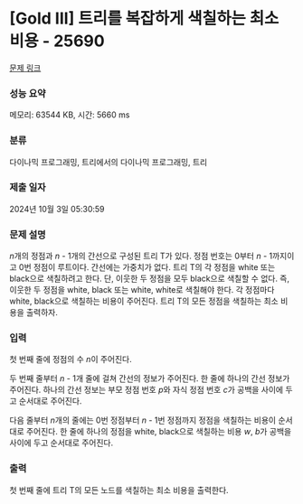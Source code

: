# [Gold III] 트리를 복잡하게 색칠하는 최소 비용 - 25690 

[문제 링크](https://www.acmicpc.net/problem/25690) 

### 성능 요약

메모리: 63544 KB, 시간: 5660 ms

### 분류

다이나믹 프로그래밍, 트리에서의 다이나믹 프로그래밍, 트리

### 제출 일자

2024년 10월 3일 05:30:59

### 문제 설명

<p><em>n</em>개의 정점과 <em>n </em>- 1개의 간선으로 구성된 트리 T가 있다. 정점 번호는 0부터 <em>n </em>- 1까지이고 0번 정점이 루트이다. 간선에는 가중치가 없다. 트리 T의 각 정점을 white 또는 black으로 색칠하려고 한다. 단, 이웃한 두 정점을 모두 black으로 색칠할 수 없다. 즉, 이웃한 두 정점을 white, black 또는 white, white로 색칠해야 한다. 각 정점마다 white, black으로 색칠하는 비용이 주어진다. 트리 T의 모든 정점을 색칠하는 최소 비용을 출력하자.</p>

### 입력 

 <p>첫 번째 줄에 정점의 수 <em>n</em>이 주어진다.</p>

<p>두 번째 줄부터 <em>n </em>- 1개 줄에 걸쳐 간선의 정보가 주어진다. 한 줄에 하나의 간선 정보가 주어진다. 하나의 간선 정보는 부모 정점 번호 <em>p</em>와 자식 정점 번호 <em>c</em>가 공백을 사이에 두고 순서대로 주어진다.</p>

<p>다음 줄부터 <em>n</em>개의 줄에는 0번 정점부터 <em>n </em>- 1번 정점까지 정점을 색칠하는 비용이 순서대로 주어진다. 한 줄에 하나의 정점을 white, black으로 색칠하는 비용 <em>w</em>, <em>b</em>가 공백을 사이에 두고 순서대로 주어진다.</p>

### 출력 

 <p>첫 번째 줄에 트리 T의 모든 노드를 색칠하는 최소 비용을 출력한다.</p>

